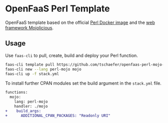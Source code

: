# OpenFaaS Perl Template

OpenFaaS template based on the official
[Perl Docker image](https://hub.docker.com/_/perl/) and the
[web framework Mojolicious](https://mojolicious.org/).

## Usage
Use `faas-cli` to pull, create, build and deploy your Perl function.

```bash
faas-cli template pull https://github.com/tschaefer/openfaas-perl-mojo-template
faas-cli new --lang perl-mojo mojo
faas-cli up -f stack.yml
```

To install further CPAN modules set the build argument in the `stack.yml` file.

```diff
functions:
  mojo:
    lang: perl-mojo
    handler: ./mojo
+    build_args:
+      ADDITIONAL_CPAN_PACKAGES: "Readonly URI"
```

